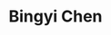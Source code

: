 ---
# Display name
title: Bingyi Chen

# Full Name (for SEO)
first_name: Bingyi
last_name: Chen

# Role/position
role: Research Assistant

# Organizations/Affiliations
organizations:
  - name: CUHK
    url: ''

# Social/Academic Networking
social:
  - icon: envelope
    icon_pack: fas
    link: 'mailto:'

# Enter email to display Gravatar (if Gravatar enabled in Config)
email: ''

# Highlight the author in author lists? (true/false)
highlight_name: false

# Organizational groups that you belong to (for People widget)
user_groups:
  - Research Assistants
---